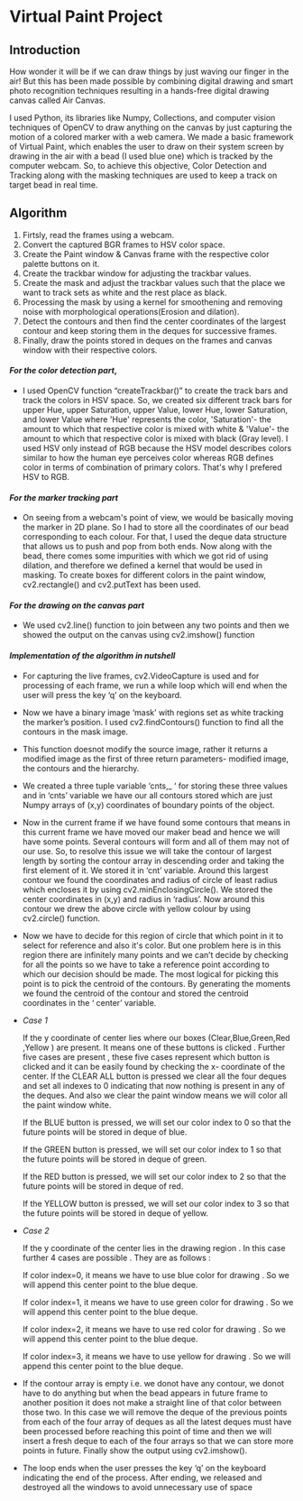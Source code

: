 # Virtual Paint Project

  ## Introduction

How wonder it will be if we can draw things by just waving our finger in the air! But this has been made possible by combining digital drawing and smart photo recognition techniques resulting in a hands-free digital drawing canvas called Air Canvas.

I used Python, its libraries like Numpy, Collections, and computer vision techniques of OpenCV to draw anything on the canvas by just capturing the motion of a colored marker with a web camera. We made a basic framework of Virtual Paint, which enables the user to draw on their system screen by drawing in the air with a bead (I used blue one) which is tracked by the computer webcam. So, to achieve this objective, Color Detection and Tracking along with the masking techniques are used to keep a track on target bead in real time. 


 ## Algorithm

1. Firtsly, read the frames using a webcam.
2. Convert the captured BGR frames to HSV color space.
3. Create the Paint window & Canvas frame with the respective color palette buttons on it. 
4. Create the trackbar window for adjusting the trackbar values.
5. Create the mask and adjust the trackbar values such that the place we want to track sets as white and the rest place as black.
6. Processing the mask by using a kernel for smoothening and removing noise with morphological operations(Erosion and dilation).
7. Detect the contours and then find the center coordinates of the largest contour and keep storing them in the deques for successive frames.
8. Finally, draw the points stored in deques on the frames and canvas window with their respective colors.

 #### *For the color detection part*,
- I used OpenCV function “createTrackbar()” to create the track bars and track the colors in HSV space. So, we created six different track bars for upper Hue, upper Saturation, upper Value, lower Hue, lower Saturation, and lower Value where 'Hue' represents the color, 'Saturation'- the amount to which that respective color is mixed with white & 'Value'- the amount to which that respective color is mixed with black (Gray level).
I used HSV only instead of RGB because the HSV model describes colors similar to how the human eye perceives color whereas RGB defines color in terms of combination of primary colors. That's why I prefered HSV to RGB.

#### *For the marker tracking part*
- On seeing from a webcam's point of view, we would be basically moving the marker in 2D plane. So I had to store all the coordinates of our bead corresponding to each colour. For that, I used the deque data structure that allows us to push and pop from both ends.
Now along with the bead, there comes some impurities with which we got rid of using dilation, and therefore we defined a kernel that would be used in masking.
To create boxes for different colors in the paint window, cv2.rectangle() and cv2.putText has been used. 


#### *For the drawing on the canvas part* 
- We used cv2.line() function to join between any two points and then we showed the output on the canvas using cv2.imshow() function

#### *Implementation of the algorithm in nutshell*

- For capturing the live frames, cv2.VideoCapture is used and for processing of each frame, we run a while loop which will end when the user will press the key ‘q’ on the keyboard. 

- Now we have a binary image ‘mask’ with regions set as white tracking the marker’s position. I used cv2.findContours() function to find all the contours in the mask image.
- This function doesnot modify the source image, rather it returns a modified image as the first of three return parameters- modified image, the contours and the hierarchy.
- We created a three tuple variable ‘cnts,_ ‘ for storing these three values and in ‘cnts’ variable we have our all contours stored which are just Numpy arrays of (x,y) coordinates of boundary points of the object. 


- Now in the current frame if we have found some contours that means in this current frame we have moved our maker bead and hence we will have some points. Several contours will form and all of them may not of our use. So, to resolve this issue we will take the contour of largest length by sorting the contour array in descending order and taking the first element of it. We stored it in ‘cnt’ variable. Around this largest contour we found the coordinates and radius of circle of least radius which encloses it by using cv2.minEnclosingCircle(). We stored the center coordinates in (x,y) and radius in ‘radius’. Now around this contour we drew the above circle with yellow colour by using  cv2.circle() function.

- Now we have to decide for this region of circle that which point in it to select for reference and also it's color. But one problem here is in this region there are infinitely many points and we can’t decide by checking for all the points so we have to take a reference point according to which our decision should be made. The most logical for picking this point is to pick the centroid of the contours. By generating the moments we found the centroid of the contour and stored the centroid coordinates in the ‘ center’ variable.

- *Case 1*
 
    If the y coordinate of center lies where our boxes (Clear,Blue,Green,Red ,Yellow ) are present. It means one of these buttons is clicked . Further five cases are present , these five cases represent which button is clicked and it can be easily found by checking the x- coordinate of the center.
     If the CLEAR ALL button is pressed we clear all the four deques and set all indexes to 0 indicating that now nothing is present in any of the deques. And also we clear the paint window means we will color all the paint window white.
     
     If the BLUE button is pressed, we will set our color index to 0 so that the future points will be stored in deque of blue.
     
     If the GREEN button is pressed, we will set our color index to 1 so that the future points will be stored in deque of green.
     
     If the RED button is pressed, we will set our color index to 2 so that the future points will be stored in deque of red.
     
     If the YELLOW button is pressed, we will set our color index to 3 so that the future points will be stored in deque of yellow.

- *Case 2*

    If the y coordinate of the center lies in the drawing region . In this case further 4 cases are possible . They are as follows :

     If color index=0, it means we have to use blue color for drawing . So we will append this center point to the blue deque.
     
     If color index=1, it means we have to use green color for drawing . So we will append this center point to the blue deque.
     
     If color index=2, it means we have to use red color for drawing . So we will append this center point to the blue deque.
     
     If color index=3, it means we have to use yellow for drawing . So we will append this center point to the blue deque.

- If the contour array is empty i.e. we donot have any contour, we donot have to do anything but when the bead appears in future frame to another position it does not make a straight line of that color between those two. In this case we will remove the deque of the previous points from each of the four array of deques as all the latest deques must have been processed before reaching this point of time and then we will insert a fresh deque to each of the four arrays so that we can store more points in future.
 Finally show the output using cv2.imshow().

- The loop ends when the user presses the key ‘q’ on the keyboard indicating the end of the process.
  After ending, we released and destroyed all the windows to avoid unnecessary use of space
